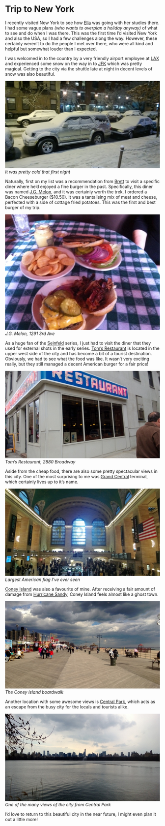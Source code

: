 # Trip to New York

I recently visited New York to see how [Ella](https://twitter.com/ellacondon) was going with her studies there. I had some vague plans *(who wants to overplan a holiday anyway)* of what to see and do when I was there. This was the first time I’d visited New York and also the USA, so I had a few challenges along the way. However, these certainly weren’t to do the people I met over there, who were all kind and helpful but somewhat louder than I expected.

I was welcomed in to the country by a very friendly airport employee at [LAX](http://en.wikipedia.org/wiki/Los_Angeles_International_Airport) and experienced some snow on the way in to [JFK](http://en.wikipedia.org/wiki/John_F._Kennedy_International_Airport) which was pretty magical. Getting to the city via the shuttle late at night in decent levels of snow was also beautiful.

![Snow](/images/brendan/ny-snow.jpg)
*It was pretty cold that first night*

Naturally, first on my list was a recommendation from [Brett](https://twitter.com/theromulans) to visit a specific diner where he’d enjoyed a fine burger in the past. Specifically, this diner was named [J.G. Melon](http://www.urbanspoon.com/r/3/30459/restaurant/Upper-East-Side/J-G-Melon-New-York), and it was certainly worth the trek. I ordered a Bacon Cheeseburger ($10.50). It was a tantalising mix of meat and cheese, perfected with a side of cottage fried potatoes. This was the first and best burger of my trip.

![Burger](/images/brendan/ny-burger.jpg)
*J.G. Melon, 1291 3rd Ave*

As a huge fan of the [Seinfeld](http://en.wikipedia.org/wiki/Seinfeld) series, I just had to visit the diner that they used for external shots in the early series. [Tom’s Restaurant](http://en.wikipedia.org/wiki/Tom's_Restaurant) is located in the upper west side of the city and has become a bit of a tourist destination. Obviously, we had to see what the food was like. It wasn’t very exciting really, but they still managed a decent American burger for a fair price!

![Tom's](/images/brendan/ny-toms.jpg)
*Tom’s Restaurant, 2880 Broadway*

Aside from the cheap food, there are also some pretty spectacular views in this city. One of the most surprising to me was [Grand Central](http://en.wikipedia.org/wiki/Grand_Central_Terminal) terminal, which certainly lives up to it’s name.

![Grand Central](/images/brendan/ny-grand.jpg)
*Largest American flag I’ve ever seen*

[Coney Island](http://en.wikipedia.org/wiki/Coney_Island) was also a favourite of mine. After receiving a fair amount of damage from [Hurricane Sandy](http://en.wikipedia.org/wiki/Hurricane_Sandy), Coney Island feels almost like a ghost town.

![Coney Island](/images/brendan/ny-coney.jpg)
*The Coney Island boardwalk*

Another location with some awesome views is [Central Park](http://en.wikipedia.org/wiki/Central_Park), which acts as an escape from the busy city for the locals and tourists alike.

![Central Park](/images/brendan/ny-central.jpg)
*One of the many views of the city from Central Park*

I’d love to return to this beautiful city in the near future, I might even plan it out a little more!
